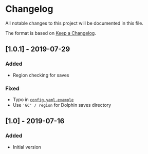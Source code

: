 # Changelog
All notable changes to this project will be documented in this file.

The format is based on [Keep a Changelog](https://keepachangelog.com/en/1.0.0/).

## [1.0.1] - 2019-07-29
### Added
- Region checking for saves

### Fixed
- Typo in [`config.yaml.example`](config.yaml.example)
- Use `'GC' / region` for Dolphin saves directory

## [1.0] - 2019-07-16
### Added
- Initial version
